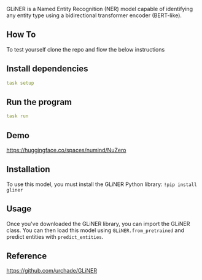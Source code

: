 GLiNER is a Named Entity Recognition (NER) model capable of identifying any entity type using a bidirectional transformer encoder (BERT-like).


## How To

To test yourself clone the repo and flow the below instructions 

## Install dependencies 
```yaml
task setup
```
## Run the program
```yaml
task run
```
## Demo

https://huggingface.co/spaces/numind/NuZero

## Installation
To use this model, you must install the GLiNER Python library:
            ```
            !pip install gliner
            ```
         
## Usage
Once you've downloaded the GLiNER library, you can import the GLiNER class. You can then load this model using `GLiNER.from_pretrained` and predict entities with `predict_entities`.

## Reference 

https://github.com/urchade/GLiNER
